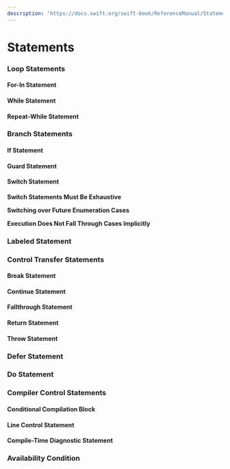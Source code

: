```yaml
---
description: 'https://docs.swift.org/swift-book/ReferenceManual/Statements.html'
---
```


# Statements

### Loop Statements

#### For-In Statement

#### While Statement

#### Repeat-While Statement

### Branch Statements

#### If Statement

#### Guard Statement

#### Switch Statement

**Switch Statements Must Be Exhaustive**

**Switching over Future Enumeration Cases**

**Execution Does Not Fall Through Cases Implicitly**

### Labeled Statement

### Control Transfer Statements

#### Break Statement

#### Continue Statement

#### Fallthrough Statement

#### Return Statement

#### Throw Statement

### Defer Statement

### Do Statement

### Compiler Control Statements

#### Conditional Compilation Block

#### Line Control Statement

#### Compile-Time Diagnostic Statement

### Availability Condition

